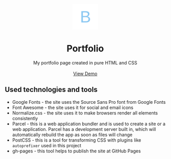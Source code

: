 <p align="center">
    <img src="assets/images/logo.svg" alt="Logo" width="80" height="80">

  <h1 align="center">Portfolio</h1>

  <p align="center">
    My portfolio page created in pure HTML and CSS
    <br />
    <br />
    <a href="https://bartoszbialecki.github.io/Portfolio/">View Demo</a>
  </p>
</p>

## Used technologies and tools
- Google Fonts - the site uses the Source Sans Pro font from Google Fonts
- Font Awesome - the site uses it for social and email icons
- Normalize.css - the site uses it to make browsers render all elements consistently
- Parcel - this is a web application bundler and is used to create a site or a web application. Parcel has a development server built in, which will automatically rebuild the app as soon as files will change
- PostCSS - this is a tool for transforming CSS with plugins like `autoprefixer` used in this project
- gh-pages - this tool helps to publish the site at GitHub Pages